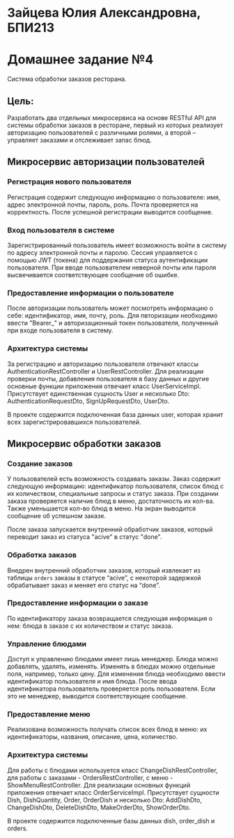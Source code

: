 # Зайцева Юлия Александровна, БПИ213

# Домашнее задание №4
Система обработки заказов ресторана.

## Цель: 
Разработать два отдельных микросервиса на основе RESTful API для системы обработки заказов в ресторане, первый из которых реализует авторизацию пользователей с различными ролями, а второй – управляет заказами и отслеживает запас блюд.

## Микросервис авторизации пользователей

### Регистрация нового пользователя
Регистрация содержит следующую информацию о пользователе: имя, адрес электронной почты, пароль, роль. Почта проверяется на корректность. После успешной регистрации выводится сообщение.

### Вход пользователя в системе
Зарегистрированный пользователь имеет возможность войти в систему по адресу электронной почты и паролю. Сессия управляется с помощью JWT (токена) для поддержания статуса аутентификации пользователя. При вводе пользователем неверной почты или пароля высвечивается соответствующее сообщение об ошибке.

### Предоставление информации о пользователе
После авторизации пользователь может посмотреть информацию о себе: идентификатор, имя, почту, роль. Для пвторизации необходимо ввести "Bearer_" и авторизационный токен пользователя, полученный при входе пользователя в систему.

### Архитектура системы
За регистрацию и авторизацию пользователя отвечают классы AuthenticationRestController и UserRestController. Для реализации проверки почты, добавления пользователя в базу данных и другие основные функции приложения отвечает класс UserServiceImpl. Присутствует единственная сущность User и несколько Dto: AuthenticationRequestDto, SignUpRequestDto, UserDto.

В проекте содержится подключенная база данных user, которая хранит всех зарегистрировавшихся пользователей.

## Микросервис обработки заказов

### Создание заказов
У пользователей есть возможность создавать заказы. Заказ содержит следующую информацию: идентификатор пользователя, список блюд с их количеством, специальные запросы и статус заказа. При создании заказа проверяется наличие блюд в меню, достаточность их кол-ва. Также уменьшается кол-во блюд в меню. На экран выводится сообщение об успешном заказе.

После заказа запускается внутренний обработчик заказов, который переводит заказ из статуса "acive" в статус "done".

### Обработка заказов
Внедрен внутренний обработчик заказов, который извлекает из таблицы `orders` заказы в статусе “acive”, с некоторой задержкой обрабатывает заказ и меняет его статус на “done”.

### Предоставление информации о заказе
По идентификатору заказа возвращается следующая информация о нем: блюда в заказе с их количеством и статус заказа.

### Управление блюдами
Доступ к управлению блюдами имеет лишь менеджер. Блюда можно добавлять, удалять, изменять. Изменять в блюдах можно отдельные поля, например, только цену. Для изменения блюда необходимо ввести идентификатор пользователя и имя блюда. После ввода идентификатора пользователь проверяется роль пользователя. Если это не менеджер, выводится соответствующее сообщение.

### Предоставление меню
Реализована возможность получать список всех блюд в меню: их идентификаторы, названия, описание, цена, количество.

### Архитектура системы
Для работы с блюдами используется класс ChangeDishRestController, для работы с заказами - OrdersRestController, с меню - ShowMenuRestController. Для реализации  основных функций приложения отвечает класс OrderServiceImpl. Присутствует сущности Dish, DishQuantity, Order, OrderDish и несколько Dto: AddDishDto, ChangeDishDto, DeleteDishDto, MakeOrderDto, ShowOrderDto.

В проекте содержится подключенные базы данных dish, order_dish и orders.
